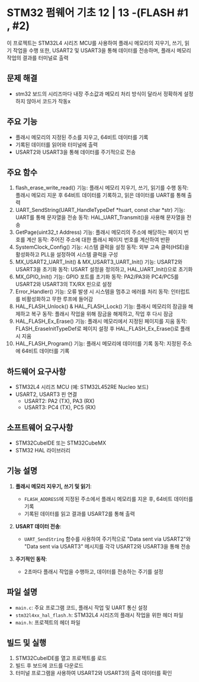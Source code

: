 # STM32 펌웨어 기초 12 | 13 -(FLASH #1 , #2)

이 프로젝트는 STM32L4 시리즈 MCU를 사용하여 플래시 메모리의 지우기, 쓰기, 읽기 작업을 수행
또한, USART2 및 USART3을 통해 데이터를 전송하며, 플래시 메모리 작업의 결과를 터미널로 출력

## 문제 해결
- stm32 보드의 시리즈마다 내장 주소값과 메모리 처리 방식이 달라서 정확하게 설정하지 않아서 코드가 작동x
  
## 주요 기능
- 플래시 메모리의 지정된 주소를 지우고, 64비트 데이터를 기록
- 기록된 데이터를 읽어와 터미널에 출력
- USART2와 USART3을 통해 데이터를 주기적으로 전송
  
## 주요 함수
1. flash_erase_write_read()
기능: 플래시 메모리 지우기, 쓰기, 읽기를 수행
동작:
플래시 메모리 지운 후 64비트 데이터를 기록하고, 읽은 데이터를 UART를 통해 출력
2. UART_SendString(UART_HandleTypeDef *huart, const char *str)
기능: UART를 통해 문자열을 전송
동작: HAL_UART_Transmit()을 사용해 문자열을 전송
3. GetPage(uint32_t Address)
기능: 플래시 메모리의 주소에 해당하는 페이지 번호를 계산
동작: 주어진 주소에 대한 플래시 페이지 번호를 계산하여 반환
4. SystemClock_Config()
기능: 시스템 클럭을 설정
동작: 외부 고속 클럭(HSE)을 활성화하고 PLL을 설정하여 시스템 클럭을 구성
5. MX_USART2_UART_Init() & MX_USART3_UART_Init()
기능: USART2와 USART3을 초기화
동작: USART 설정을 정의하고, HAL_UART_Init()으로 초기화
6. MX_GPIO_Init()
기능: GPIO 포트를 초기화
동작: PA2/PA3와 PC4/PC5를 USART2와 USART3의 TX/RX 핀으로 설정
7. Error_Handler()
기능: 오류 발생 시 시스템을 멈추고 에러를 처리
동작: 인터럽트를 비활성화하고 무한 루프에 들어감
8. HAL_FLASH_Unlock() & HAL_FLASH_Lock()
기능: 플래시 메모리의 잠금을 해제하고 복구
동작: 플래시 작업을 위해 잠금을 해제하고, 작업 후 다시 잠금
9. HAL_FLASH_Ex_Erase()
기능: 플래시 메모리에서 지정된 페이지를 지움
동작: FLASH_EraseInitTypeDef로 페이지 설정 후 HAL_FLASH_Ex_Erase()로 플래시 지움
10. HAL_FLASH_Program()
기능: 플래시 메모리에 데이터를 기록
동작: 지정된 주소에 64비트 데이터를 기록

## 하드웨어 요구사항
- STM32L4 시리즈 MCU (예: STM32L452RE Nucleo 보드)
- USART2, USART3 핀 연결
  - USART2: PA2 (TX), PA3 (RX)
  - USART3: PC4 (TX), PC5 (RX)

## 소프트웨어 요구사항
- STM32CubeIDE 또는 STM32CubeMX
- STM32 HAL 라이브러리

## 기능 설명
1. **플래시 메모리 지우기, 쓰기 및 읽기**:
   - `FLASH_ADDRESS`에 지정된 주소에서 플래시 메모리를 지운 후, 64비트 데이터를 기록
   - 기록된 데이터를 읽고 결과를 USART2를 통해 출력

2. **USART 데이터 전송**:
   - `UART_SendString` 함수를 사용하여 주기적으로 "Data sent via USART2"와 "Data sent via USART3" 메시지를 각각 USART2와 USART3을 통해 전송

3. **주기적인 동작**:
   - 2초마다 플래시 작업을 수행하고, 데이터를 전송하는 주기를 설정

## 파일 설명
- `main.c`: 주요 프로그램 코드, 플래시 작업 및 UART 통신 설정
- `stm32l4xx_hal_flash.h`: STM32L4 시리즈의 플래시 작업을 위한 헤더 파일
- `main.h`: 프로젝트의 헤더 파일

## 빌드 및 실행
1. STM32CubeIDE를 열고 프로젝트를 로드
2. 빌드 후 보드에 코드를 다운로드
3. 터미널 프로그램을 사용하여 USART2와 USART3의 출력 데이터를 확인

